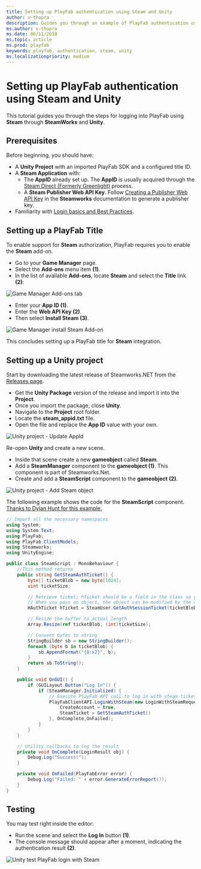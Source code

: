 ```yaml
---
title: Setting up PlayFab authentication using Steam and Unity
author: v-thopra
description: Guides you through an example of PlayFab authentication using Steam and Unity.
ms.author: v-thopra
ms.date: 06/11/2018
ms.topic: article
ms.prod: playfab
keywords: playfab, authentication, steam, unity
ms.localizationpriority: medium
---
```


# Setting up PlayFab authentication using Steam and Unity

This tutorial guides you through the steps for logging into PlayFab using **Steam** through **SteamWorks** and **Unity**.

## Prerequisites

Before beginning, you should have:

- A **Unity Project** with an imported PlayFab SDK and a configured title ID.
- A **Steam Application** with:
  - The **AppID** already set up. The **AppID** is usually acquired through the [Steam Direct (Formerly Greenlight)](https://partner.steamgames.com/steamdirect) process.
  - A **Steam Publisher Web API Key**. Follow [Creating a Publisher Web API Key](https://partner.steamgames.com/doc/webapi_overview/auth#create_publisher_key) in the **Steamworks** documentation to generate a publisher key.
- Familiarity with [Login basics and Best Practices](../../authentication/platform-specific-authentication/login-basics-best-practices.md).

## Setting up a PlayFab Title

To enable support for **Steam** authorization, PlayFab requires you to enable the **Steam** add-on.

- Go to your **Game Manager** page.
- Select the **Add-ons** menu item **(1)**.
- In the list of available **Add-ons**, locate **Steam** and select the **Title** link **(2)**:

![Game Manager Add-ons tab](media/tutorials/steam-unity/game-manager-addons-tab-steam.png)  

- Enter your **App ID (1)**.
- Enter the **Web API Key (2)**.
- Then select **Install Steam (3)**. 

![Game Manager install Steam Add-on](media/tutorials/steam-unity/game-manager-install-steam-addon.png)  

This concludes setting up a PlayFab title for **Steam** integration.

## Setting up a Unity project

Start by downloading the latest release of Steamworks.NET from the [Releases page](https://github.com/rlabrecque/Steamworks.NET/releases).

- Get the **Unity Package** version of the release and import it into the **Project**.
- Once you import the package, close **Unity**.
- Navigate to the **Project** root folder.
- Locate the **steam_appid.txt** file.
- Open the file and replace the **App ID** value with your own.

![Unity project - Update AppId](media/tutorials/steam-unity/unity-project-update-appid.png)  

Re-open **Unity** and create a new scene.

- Inside that scene create a new **gameobject** called **Steam**.
- Add a **SteamManager** component to the **gameobject (1)**. This component is part of Steamworks.Net.
- Create and add a **SteamScript** component to the **gameobject** **(2)**. 

![Unity project - Add Steam object](media/tutorials/steam-unity/unity-project-add-steam-object.png)  

The following example shows the code for the **SteamScript** component. [Thanks to Dylan Hunt for this example.](https://community.playfab.com/answers/8875/view.html)

```csharp
// Import all the necessary namespaces
using System;
using System.Text;
using PlayFab;
using PlayFab.ClientModels;
using Steamworks;
using UnityEngine;

public class SteamScript : MonoBehaviour {
    //This method returns
    public string GetSteamAuthTicket() {
        byte[] ticketBlob = new byte[1024];
        uint ticketSize;

        // Retrieve ticket; hTicket should be a field in the class so you can use it to cancel the ticket later
        // When you pass an object, the object can be modified by the callee. This function modifies the byte array you've passed to it.
        HAuthTicket hTicket = SteamUser.GetAuthSessionTicket(ticketBlob, ticketBlob.Length, out ticketSize);

        // Resize the buffer to actual length
        Array.Resize(ref ticketBlob, (int)ticketSize);

        // Convert bytes to string
        StringBuilder sb = new StringBuilder();
        foreach (byte b in ticketBlob) {
            sb.AppendFormat("{0:x2}", b);
        }
        return sb.ToString();
    }

    public void OnGUI() {
        if (GUILayout.Button("Log In")) {
            if (SteamManager.Initialized) {
                // Execute PlayFab API call to log in with steam ticket
                PlayFabClientAPI.LoginWithSteam(new LoginWithSteamRequest {
                    CreateAccount = true,
                    SteamTicket = GetSteamAuthTicket()
                }, OnComplete,OnFailed);
            }
        }
    }

    // Utility callbacks to log the result
    private void OnComplete(LoginResult obj) {
        Debug.Log("Success!");
    }

    private void OnFailed(PlayFabError error) {
        Debug.Log("Failed: " + error.GenerateErrorReport());
    }
}
```

## Testing

You may test right inside the editor:

- Run the scene and select the **Log In** button **(1)**.
- The console message should appear after a moment, indicating the authentication result **(2)**.

![Unity test PlayFab login with Steam](media/tutorials/steam-unity/unity-test-playfab-login-with-steam.png)
